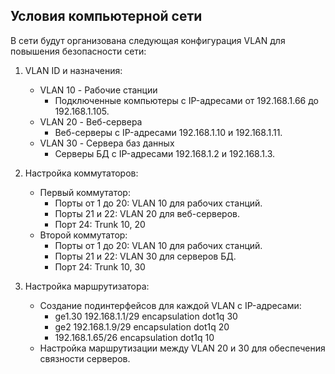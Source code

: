 ## Условия компьютерной сети
В сети будут организована следующая конфигурация VLAN для повышения безопасности сети:

1. VLAN ID и назначения:
   - VLAN 10 - Рабочие станции
     - Подключенные компьютеры с IP-адресами от 192.168.1.66 до 192.168.1.105.
   - VLAN 20 - Веб-сервера
     - Веб-серверы с IP-адресами 192.168.1.10 и 192.168.1.11.
   - VLAN 30 - Сервера баз данных
     - Серверы БД с IP-адресами 192.168.1.2 и 192.168.1.3.

2. Настройка коммутаторов:
   - Первый коммутатор:
     - Порты от 1 до 20: VLAN 10 для рабочих станций.
     - Порты 21 и 22: VLAN 20 для веб-серверов.
     - Порт 24: Trunk 10, 20
   - Второй коммутатор:
     - Порты от 1 до 20: VLAN 10 для рабочих станций.
     - Порты 21 и 22: VLAN 30 для серверов БД.
     - Порт 24: Trunk 10, 30

3. Настройка маршрутизатора:
   - Создание подинтерфейсов для каждой VLAN с IP-адресами:
     - ge1.30 192.168.1.1/29 encapsulation dot1q 30
     - ge2 192.168.1.9/29 encapsulation dot1q 20
     - 192.168.1.65/26 encapsulation dot1q 10
   - Настройка маршрутизации между VLAN 20 и 30 для обеспечения связности серверов.

